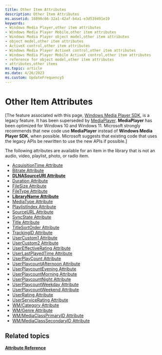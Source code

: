 ```yaml
---
title: Other Item Attributes
description: Other Item Attributes
ms.assetid: 18090c66-32a1-42af-b4a1-e3d539491e19
keywords:
- Windows Media Player,other item attributes
- Windows Media Player Mobile,other item attributes
- Windows Media Player object model,other item attributes
- object model,other item attributes
- ActiveX control,other item attributes
- Windows Media Player ActiveX control,other item attributes
- Windows Media Player Mobile ActiveX control,other item attributes
- reference for object model,other item attributes
- attributes,other items
ms.topic: article
ms.date: 4/26/2023
ms.custom: UpdateFrequency5
---
```


# Other Item Attributes

\[The feature associated with this page, [Windows Media Player SDK](/windows/win32/wmp/windows-media-player-sdk), is a legacy feature. It has been superseded by [MediaPlayer](/uwp/api/Windows.Media.Playback.MediaPlayer). **MediaPlayer** has been optimized for Windows 10 and Windows 11. Microsoft strongly recommends that new code use **MediaPlayer** instead of **Windows Media Player SDK**, when possible. Microsoft suggests that existing code that uses the legacy APIs be rewritten to use the new APIs if possible.\]

The following attributes are available for an item in the library that is not an audio, video, playlist, photo, or radio item.

-   [AcquisitionTime Attribute](acquisitiontime-attribute.md)
-   [Bitrate Attribute](bitrate-attribute.md)
-   [**DLNASourceURI Attribute**](dlnasourceuri-attribute.md)
-   [Duration Attribute](duration-attribute.md)
-   [FileSize Attribute](filesize-attribute.md)
-   [FileType Attribute](filetype-attribute.md)
-   [**LibraryName Attribute**](libraryname-attribute.md)
-   [MediaType Attribute](mediatype-attribute.md)
-   [PlaylistIndex Attribute](playlistindex-attribute.md)
-   [SourceURL Attribute](sourceurl-attribute.md)
-   [SyncState Attribute](syncstate-attribute.md)
-   [Title Attribute](title-attribute.md)
-   [TitleSortOrder Attribute](titlesortorder-attribute.md)
-   [TrackingID Attribute](trackingid-attribute.md)
-   [UserCustom1 Attribute](usercustom1-attribute.md)
-   [UserCustom2 Attribute](usercustom2-attribute.md)
-   [UserEffectiveRating Attribute](usereffectiverating-attribute.md)
-   [UserLastPlayedTime Attribute](userlastplayedtime-attribute.md)
-   [UserPlayCount Attribute](userplaycount-attribute.md)
-   [UserPlaycountAfternoon Attribute](userplaycountafternoon-attribute.md)
-   [UserPlaycountEvening Attribute](userplaycountevening-attribute.md)
-   [UserPlaycountMorning Attribute](userplaycountmorning-attribute.md)
-   [UserPlaycountNight Attribute](userplaycountnight-attribute.md)
-   [UserPlaycountWeekday Attribute](userplaycountweekday-attribute.md)
-   [UserPlaycountWeekend Attribute](userplaycountweekend-attribute.md)
-   [UserRating Attribute](userrating-attribute.md)
-   [UserServiceRating Attribute](userservicerating-attribute.md)
-   [WM/Category Attribute](wm-category-attribute.md)
-   [WM/Genre Attribute](wm-genre-attribute.md)
-   [WM/MediaClassPrimaryID Attribute](wm-mediaclassprimaryid-attribute.md)
-   [WM/MediaClassSecondaryID Attribute](wm-mediaclasssecondaryid-attribute.md)

## Related topics

<dl> <dt>

[**Attribute Reference**](attribute-reference.md)
</dt> </dl>

 

 




